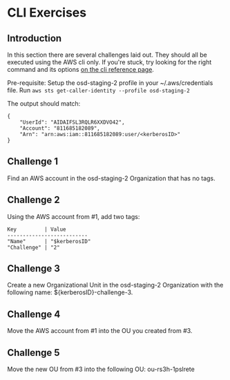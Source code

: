 # CLI Exercises

## Introduction

In this section there are several challenges laid out. They should all be
executed using the AWS cli only. If you're stuck, try looking for the right command
and its options [on the cli reference page](https://docs.aws.amazon.com/cli/latest/reference/organizations/index.html#available-commands).

Pre-requisite: Setup the osd-staging-2 profile in your ~/.aws/credentials file. Run `aws sts get-caller-identity --profile osd-staging-2`

The output should match:
```
{
    "UserId": "AIDAIFSL3RQLR6XXDVO42",
    "Account": "811685182089",
    "Arn": "arn:aws:iam::811685182089:user/<kerberosID>"
}
```


        

## Challenge 1
Find an AWS account in the osd-staging-2 Organization that has no tags. 

## Challenge 2
Using the AWS account from #1, add two tags:
```
Key         | Value
--------------------------
"Name"      | "$kerberosID"
"Challenge" | "2"
```

## Challenge 3
Create a new Organizational Unit in the osd-staging-2 Organization
with the following name: ${kerberosID}-challenge-3.

## Challenge 4
Move the AWS account from #1 into the OU you created from #3.

## Challenge 5
Move the new OU from #3 into the following OU: ou-rs3h-1pslrete
